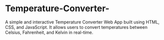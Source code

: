 # Temperature-Converter-
A simple and interactive Temperature Converter Web App built using HTML, CSS, and JavaScript. It allows users to convert temperatures between Celsius, Fahrenheit, and Kelvin in real-time.
